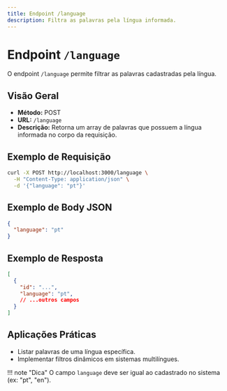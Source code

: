 ```yaml
---
title: Endpoint /language
description: Filtra as palavras pela língua informada.
---
```


# Endpoint `/language`

O endpoint `/language` permite filtrar as palavras cadastradas pela língua.

## Visão Geral

- **Método:** POST
- **URL:** `/language`
- **Descrição:** Retorna um array de palavras que possuem a língua informada no corpo da requisição.

## Exemplo de Requisição

```bash
curl -X POST http://localhost:3000/language \
  -H "Content-Type: application/json" \
  -d '{"language": "pt"}'
```

## Exemplo de Body JSON

```json
{
  "language": "pt"
}
```

## Exemplo de Resposta

```json
[
  {
    "id": "...",
    "language": "pt",
    // ...outros campos
  }
]
```

## Aplicações Práticas

- Listar palavras de uma língua específica.
- Implementar filtros dinâmicos em sistemas multilíngues.

!!! note "Dica"
    O campo `language` deve ser igual ao cadastrado no sistema (ex: "pt", "en").

